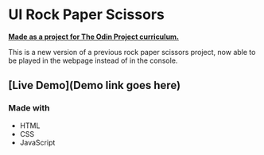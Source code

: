 # UI Rock Paper Scissors

[**Made as a project for The Odin Project curriculum.**](https://www.theodinproject.com/paths/foundations/courses/foundations/lessons/rock-paper-scissors)

This is a new version of a previous rock paper scissors project, now able to be played in the webpage instead of in the console.

## [Live Demo](Demo link goes here)

### Made with
- HTML
- CSS
- JavaScript
